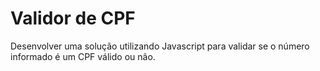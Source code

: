 # Validor de CPF

Desenvolver uma solução utilizando Javascript para validar se o número informado é um CPF válido ou não.